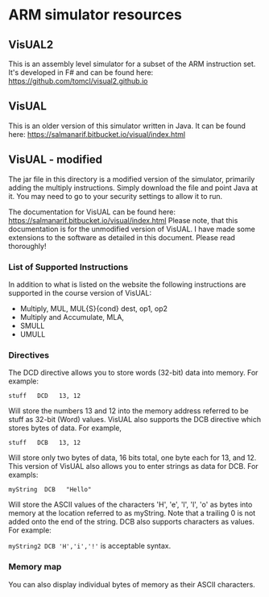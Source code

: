 # ARM simulator resources

## VisUAL2

This is an assembly level simulator for a subset of the ARM instruction set.  It's developed in F# and can be found here: https://github.com/tomcl/visual2.github.io

## VisUAL

This is an older version of this simulator written in Java.  It can be found here: https://salmanarif.bitbucket.io/visual/index.html

## VisUAL - modified

The jar file in this directory is a modified version of the simulator, primarily adding the multiply instructions.  Simply download the file and point Java at it.
You may need to go to your security settings to allow it to run.

The documentation for VisUAL can be found here:  https://salmanarif.bitbucket.io/visual/index.html
Please note, that this documentation is for the unmodified version of VisUAL.  I have made some extensions to the software as detailed in this document.  Please read thoroughly!

### List of Supported Instructions
In addition to what is listed on the website the following instructions are supported in the course version of VisUAL:

* Multiply, MUL, MUL{S}{cond} dest, op1, op2
* Multiply and Accumulate, MLA, 
* SMULL
* UMULL

### Directives

The DCD directive allows you to store words (32-bit) data into memory.  For example:

`stuff   DCD   13, 12`

Will store the numbers 13 and 12 into the memory address referred to be stuff as 32-bit (Word) values.  VisUAL also supports the DCB directive which stores bytes of data.  For example,

`stuff   DCB   13, 12`

Will store only two bytes of data, 16 bits total, one byte each for 13, and 12.  This version of VisUAL also allows you to enter strings as data for DCB.  For exampls:

`myString  DCB   "Hello"`

Will store the ASCII values of the characters 'H', 'e', 'l', 'l', 'o' as bytes into memory at the location referred to as myString.  Note that a trailing 0 is not added onto the end of the string.  DCB also supports characters as values.  For example:

`myString2 DCB 'H','i','!'`
is acceptable syntax.

### Memory map

You can also display individual bytes of memory as their ASCII characters.
